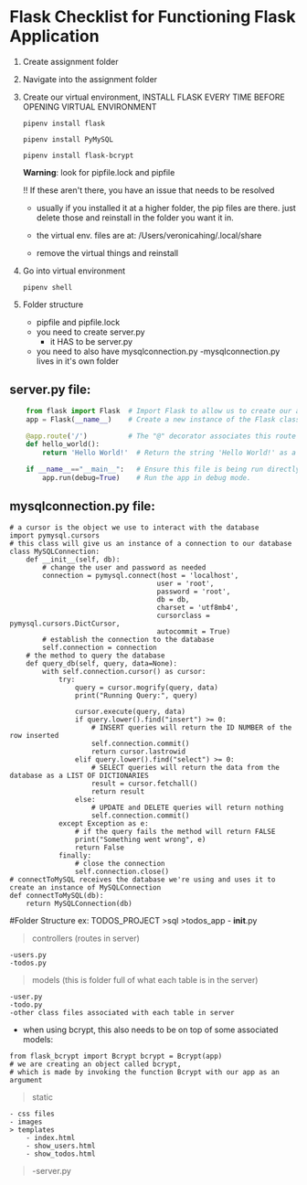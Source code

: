 # Flask Checklist for Functioning Flask Application

1. Create assignment folder
2. Navigate into the assignment folder
3. Create our virtual environment, INSTALL FLASK EVERY TIME BEFORE OPENING VIRTUAL ENVIRONMENT

   `pipenv install flask`

   `pipenv install PyMySQL`

   `pipenv install flask-bcrypt`

   **Warning**: look for pipfile.lock and pipfile

   !! If these aren't there, you have an issue that needs to be resolved

   - usually if you installed it at a higher folder, the pip files are there. just delete those and reinstall in the folder you want it in.

   - the virtual env. files are at: /Users/veronicahing/.local/share

   - remove the virtual things and reinstall

4. Go into virtual environment

   `pipenv shell`

5. Folder structure
   - pipfile and pipfile.lock
   - you need to create server.py
     - it HAS to be server.py
   - you need to also have mysqlconnection.py
     -mysqlconnection.py lives in it's own folder

## server.py file:

```py
    from flask import Flask  # Import Flask to allow us to create our app
    app = Flask(__name__)    # Create a new instance of the Flask class called "app"

    @app.route('/')          # The "@" decorator associates this route with the function immediately following
    def hello_world():
        return 'Hello World!'  # Return the string 'Hello World!' as a response

    if __name__=="__main__":   # Ensure this file is being run directly and not from a different module
        app.run(debug=True)    # Run the app in debug mode.
```

## mysqlconnection.py file:

```
# a cursor is the object we use to interact with the database
import pymysql.cursors
# this class will give us an instance of a connection to our database
class MySQLConnection:
    def __init__(self, db):
        # change the user and password as needed
        connection = pymysql.connect(host = 'localhost',
                                    user = 'root',
                                    password = 'root',
                                    db = db,
                                    charset = 'utf8mb4',
                                    cursorclass = pymysql.cursors.DictCursor,
                                    autocommit = True)
        # establish the connection to the database
        self.connection = connection
    # the method to query the database
    def query_db(self, query, data=None):
        with self.connection.cursor() as cursor:
            try:
                query = cursor.mogrify(query, data)
                print("Running Query:", query)

                cursor.execute(query, data)
                if query.lower().find("insert") >= 0:
                    # INSERT queries will return the ID NUMBER of the row inserted
                    self.connection.commit()
                    return cursor.lastrowid
                elif query.lower().find("select") >= 0:
                    # SELECT queries will return the data from the database as a LIST OF DICTIONARIES
                    result = cursor.fetchall()
                    return result
                else:
                    # UPDATE and DELETE queries will return nothing
                    self.connection.commit()
            except Exception as e:
                # if the query fails the method will return FALSE
                print("Something went wrong", e)
                return False
            finally:
                # close the connection
                self.connection.close()
# connectToMySQL receives the database we're using and uses it to create an instance of MySQLConnection
def connectToMySQL(db):
    return MySQLConnection(db)

```

#Folder Structure
ex:
TODOS_PROJECT >sql >todos_app - **init**.py

> controllers (routes in server)

    -users.py
    -todos.py

> models (this is folder full of what each table is in the server)

    -user.py
    -todo.py
    -other class files associated with each table in server

- when using bcrypt, this also needs to be on top of some associated models:

```
from flask_bcrypt import Bcrypt bcrypt = Bcrypt(app)
# we are creating an object called bcrypt,
# which is made by invoking the function Bcrypt with our app as an argument
```

> static

    - css files
    - images
    > templates
        - index.html
        - show_users.html
        - show_todos.html

> -server.py

